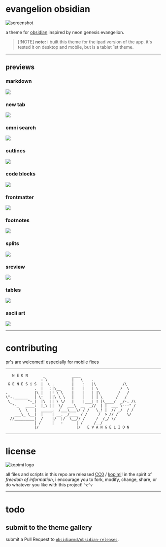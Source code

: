 # evangelion obsidian

![screenshot](preview.png)

a theme for [obsidian](https://obsidian.md) inspired by neon genesis evangelion.

>[!NOTE] **note:** i built this theme for the ipad version of the app. it's tested it on desktop and mobile, but is a tablet 1st theme.

---

##  previews

### markdown
![](https://raw.githubusercontent.com/xero/evangelion.obsidian/previews/preview-markdown.png)
### new tab
![](https://raw.githubusercontent.com/xero/evangelion.obsidian/previews/preview-new-tab.png)
### omni search
![](https://raw.githubusercontent.com/xero/evangelion.obsidian/previews/preview-omni.png)
### outlines
![](https://raw.githubusercontent.com/xero/evangelion.obsidian/previews/preview-outline.png)
### code blocks
![](https://raw.githubusercontent.com/xero/evangelion.obsidian/previews/preview-code.png)
### frontmatter
![](https://raw.githubusercontent.com/xero/evangelion.obsidian/previews/preview-props.png)
### footnotes
![](https://raw.githubusercontent.com/xero/evangelion.obsidian/previews/preview-footnote.png)
### splits
![](https://raw.githubusercontent.com/xero/evangelion.obsidian/previews/preview-splits-imgs.png)
### srcview
![](https://raw.githubusercontent.com/xero/evangelion.obsidian/previews/preview-src-view.png)
### tables
![](https://raw.githubusercontent.com/xero/evangelion.obsidian/previews/preview-tables-colors.png)
### ascii art
![](https://raw.githubusercontent.com/xero/evangelion.obsidian/previews/preview-ascii.png)

---

# contributing

pr's are welcomed! especially for mobile fixes

---

```
   N E O N       _            ____
                : \           |   \    .
 G E N E S i S  |  \ .        |    :   |\            /\
             .  |   :|\__     |    |   | \          /  \
.            |\ |   |! \ \    |    |   | |\        /   /
\"-.______   | \:   ||\ \ \   |    |   | | \      /   /
 \_       "-_|  |\  || \ \/   |    |___| ! |\____/  _/-. /\
   "-_   ____:  |_\ ||  \/  ___\  __  _//  | |  ___ \---" /
      \  \   |  _____,  /___\___\/ / /   \_! |  // _/  / /
    ___\_ \__|  |    | __. _/____ / /     /  > // /    \/
  //_________|  /    |/  |/  \__// /     /  /_/ \/
             | /     |   :      | /     /__/
             |/                 |/   E V A N G E L I O N
```
---

# license

![kopimi logo](https://gist.githubusercontent.com/xero/cbcd5c38b695004c848b73e5c1c0c779/raw/6b32899b0af238b17383d7a878a69a076139e72d/kopimi-sm.png)

all files and scripts in this repo are released [CC0](https://creativecommons.org/publicdomain/zero/1.0/) / [kopimi](https://kopimi.com)! in the spirit of _freedom of information_, i encourage you to fork, modify, change, share, or do whatever you like with this project! `^c^v`

---

# todo

## submit to the theme gallery

submit a Pull Request to [`obsidianmd/obsidian-releases`](https://github.com/obsidianmd/obsidian-releases#community-theme).

